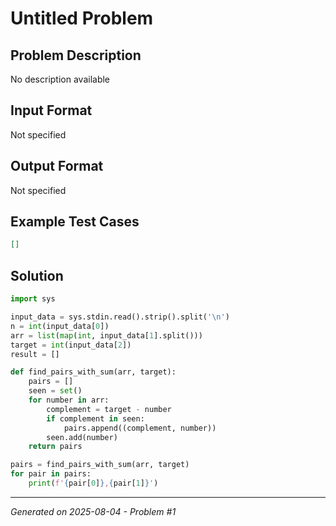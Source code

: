 # Untitled Problem

## Problem Description
No description available

## Input Format
Not specified

## Output Format
Not specified

## Example Test Cases
```json
[]
```

## Solution
```python
import sys

input_data = sys.stdin.read().strip().split('\n')
n = int(input_data[0])
arr = list(map(int, input_data[1].split()))
target = int(input_data[2])
result = []

def find_pairs_with_sum(arr, target):
    pairs = []
    seen = set()
    for number in arr:
        complement = target - number
        if complement in seen:
            pairs.append((complement, number))
        seen.add(number)
    return pairs

pairs = find_pairs_with_sum(arr, target)
for pair in pairs:
    print(f'{pair[0]},{pair[1]}')
```

---
*Generated on 2025-08-04 - Problem #1*